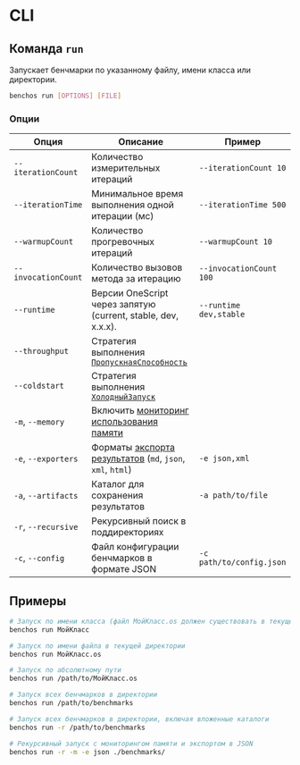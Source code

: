 # CLI

## Команда `run`

Запускает бенчмарки по указанному файлу, имени класса или директории.

```bash
benchos run [OPTIONS] [FILE]
```

### Опции

| Опция | Описание | Пример |
| --- | --- | --- | 
| `--iterationCount` | Количество измерительных итераций | `--iterationCount 10` |
| `--iterationTime` | Минимальное время выполнения одной итерации (мс) | `--iterationTime 500` |
| `--warmupCount` | Количество прогревочных итераций | `--warmupCount 10` |
| `--invocationCount` | Количество вызовов метода за итерацию | `--invocationCount 100` |
| `--runtime` | Версии OneScript через запятую (current, stable, dev, x.x.x). | `--runtime dev,stable` |
| `--throughput` | Стратегия выполнения [`ПропускнаяСпособность`](СтратегииЗапуска.md#пропускная-способность-throughput) | |
| `--coldstart` | Стратегия выполнения [`ХолодныйЗапуск`](СтратегииЗапуска.md#холодный-запуск-cold-start) | |
| `-m`, `--memory` | Включить [мониторинг использования памяти](МониторингПамяти.md) | |
| `-e`, `--exporters` | Форматы [экспорта результатов](ЭкспортРезультатов.md) (`md`, `json`, `xml`, `html`) | `-e json,xml` |
| `-a`, `--artifacts` | Каталог для сохранения результатов | `-a path/to/file` |
| `-r`, `--recursive` | Рекурсивный поиск в поддиректориях | |
| `-c`, `--config` | Файл конфигурации бенчмарков в формате JSON | `-c path/to/config.json` |

## Примеры

```bash
# Запуск по имени класса (файл МойКласс.os должен существовать в текущей директории)
benchos run МойКласс

# Запуск по имени файла в текущей директории
benchos run МойКласс.os

# Запуск по абсолютному пути
benchos run /path/to/МойКласс.os

# Запуск всех бенчмарков в директории
benchos run /path/to/benchmarks

# Запуск всех бенчмарков в директории, включая вложенные каталоги
benchos run -r /path/to/benchmarks

# Рекурсивный запуск с мониторингом памяти и экспортом в JSON
benchos run -r -m -e json ./benchmarks/
```